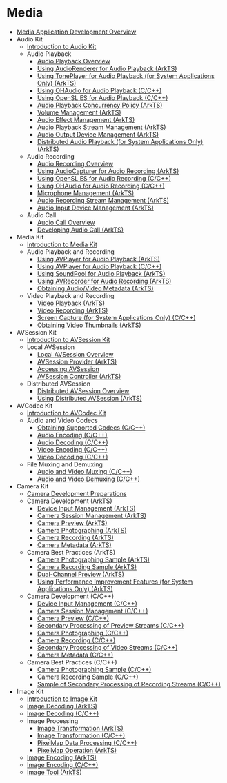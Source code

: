 # Media

- [Media Application Development Overview](media-application-overview.md)
- Audio Kit
  - [Introduction to Audio Kit](audio-kit-intro.md)
  - Audio Playback
    - [Audio Playback Overview](audio-playback-overview.md)
    - [Using AudioRenderer for Audio Playback (ArkTS)](using-audiorenderer-for-playback.md)
    - [Using TonePlayer for Audio Playback (for System Applications Only) (ArkTS)](using-toneplayer-for-playback.md)
    - [Using OHAudio for Audio Playback (C/C++)](using-ohaudio-for-playback.md)
    - [Using OpenSL ES for Audio Playback (C/C++)](using-opensl-es-for-playback.md)
    - [Audio Playback Concurrency Policy (ArkTS)](audio-playback-concurrency.md)
    - [Volume Management (ArkTS)](volume-management.md)
    - [Audio Effect Management (ArkTS)](audio-effect-management.md)
    - [Audio Playback Stream Management (ArkTS)](audio-playback-stream-management.md)
    - [Audio Output Device Management (ArkTS)](audio-output-device-management.md)
    - [Distributed Audio Playback (for System Applications Only) (ArkTS)](distributed-audio-playback.md)
  - Audio Recording
    - [Audio Recording Overview](audio-recording-overview.md)
    - [Using AudioCapturer for Audio Recording (ArkTS)](using-audiocapturer-for-recording.md)
    - [Using OpenSL ES for Audio Recording (C/C++)](using-opensl-es-for-recording.md)
    - [Using OHAudio for Audio Recording (C/C++)](using-ohaudio-for-recording.md)
    - [Microphone Management (ArkTS)](mic-management.md)
    - [Audio Recording Stream Management (ArkTS)](audio-recording-stream-management.md)
    - [Audio Input Device Management (ArkTS)](audio-input-device-management.md)
  - Audio Call
    - [Audio Call Overview](audio-call-overview.md)
    - [Developing Audio Call (ArkTS)](audio-call-development.md)
- Media Kit
  - [Introduction to Media Kit](media-kit-intro.md)
  - Audio Playback and Recording
    - [Using AVPlayer for Audio Playback (ArkTS)](using-avplayer-for-playback.md)
    - [Using AVPlayer for Audio Playback (C/C++)](using-ndk-avplayer-for-playerback.md)
    - [Using SoundPool for Audio Playback (ArkTS)](using-soundpool-for-playback.md)
    - [Using AVRecorder for Audio Recording (ArkTS)](using-avrecorder-for-recording.md)
    - [Obtaining Audio/Video Metadata (ArkTS)](avmetadataextractor.md)
  - Video Playback and Recording
    - [Video Playback (ArkTS)](video-playback.md)
    - [Video Recording (ArkTS)](video-recording.md)
    - [Screen Capture (for System Applications Only) (C/C++)](avscreen-capture.md)
    - [Obtaining Video Thumbnails (ArkTS)](avimagegenerator.md)
- AVSession Kit
  - [Introduction to AVSession Kit](avsession-overview.md)
  - Local AVSession
    - [Local AVSession Overview](local-avsession-overview.md)
    - [AVSession Provider (ArkTS)](using-avsession-developer.md)
    - [Accessing AVSession](avsession-access-scene.md)
    - [AVSession Controller (ArkTS)](using-avsession-controller.md)
  - Distributed AVSession
    - [Distributed AVSession Overview](distributed-avsession-overview.md)
    - [Using Distributed AVSession (ArkTS)](using-distributed-avsession.md)
- AVCodec Kit
  - [Introduction to AVCodec Kit](avcodec-kit-intro.md)
  - Audio and Video Codecs
    - [Obtaining Supported Codecs (C/C++)](obtain-supported-codecs.md)
    - [Audio Encoding (C/C++)](audio-encoding.md)
    - [Audio Decoding (C/C++)](audio-decoding.md)
    - [Video Encoding (C/C++)](video-encoding.md)
    - [Video Decoding (C/C++)](video-decoding.md)
  - File Muxing and Demuxing
    - [Audio and Video Muxing (C/C++)](audio-video-muxer.md)
    - [Audio and Video Demuxing (C/C++)](audio-video-demuxer.md)
- Camera Kit
  - [Camera Development Preparations](camera-preparation.md)
  - Camera Development (ArkTS)
    - [Device Input Management (ArkTS)](camera-device-input.md)
    - [Camera Session Management (ArkTS)](camera-session-management.md)
    - [Camera Preview (ArkTS)](camera-preview.md)
    - [Camera Photographing (ArkTS)](camera-shooting.md)
    - [Camera Recording (ArkTS)](camera-recording.md)
    - [Camera Metadata (ArkTS)](camera-metadata.md)
  - Camera Best Practices (ArkTS)
    - [Camera Photographing Sample (ArkTS)](camera-shooting-case.md)
    - [Camera Recording Sample (ArkTS)](camera-recording-case.md)
    - [Dual-Channel Preview (ArkTS)](camera-dual-channel-preview.md)
    - [Using Performance Improvement Features (for System Applications Only) (ArkTS)](camera-performance-improvement.md)
  - Camera Development (C/C++)
    - [Device Input Management (C/C++)](native-camera-device-input.md)
    - [Camera Session Management (C/C++)](native-camera-session-management.md)
    - [Camera Preview (C/C++)](native-camera-preview.md)
    - [Secondary Processing of Preview Streams (C/C++)](native-camera-preview-imageReceiver.md)
    - [Camera Photographing (C/C++)](native-camera-shooting.md)
    - [Camera Recording (C/C++)](native-camera-recording.md)
    - [Secondary Processing of Video Streams (C/C++)](native-camera-recording-imageReceiver.md)
    - [Camera Metadata (C/C++)](native-camera-metadata.md)
  - Camera Best Practices (C/C++)
    - [Camera Photographing Sample (C/C++)](native-camera-shooting-case.md)
    - [Camera Recording Sample (C/C++)](native-camera-recording-case.md)
    - [Sample of Secondary Processing of Recording Streams (C/C++)](native-camera-recording-case-imageReceiver.md)
- Image Kit
  - [Introduction to Image Kit](image-overview.md)
  - [Image Decoding (ArkTS)](image-decoding.md)
  - [Image Decoding (C/C++)](image-decoding-native.md)
  - Image Processing
    - [Image Transformation (ArkTS)](image-transformation.md)
    - [Image Transformation (C/C++)](image-transformation-native.md)
    - [PixelMap Data Processing (C/C++)](image-pixelmap-operation-native.md)
    - [PixelMap Operation (ArkTS)](image-pixelmap-operation.md)
  - [Image Encoding (ArkTS)](image-encoding.md)
  - [Image Encoding (C/C++)](image-encoding-native.md)
  - [Image Tool (ArkTS)](image-tool.md)
